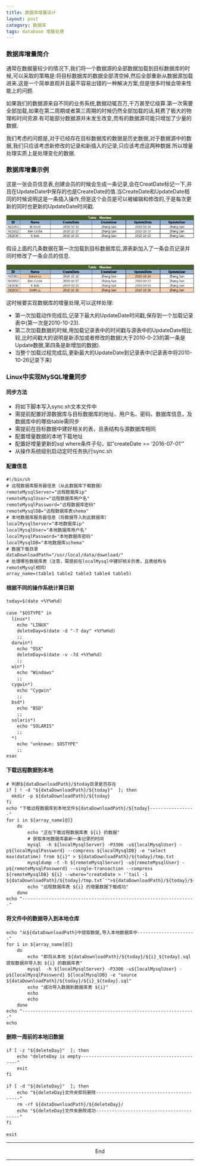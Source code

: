 ```yaml
---
title: 数据库增量设计
layout: post
category: 数据库
tags: database 增量处理
---
```


### 数据库增量简介

通常在数据量较少的情况下,我们将一个数据源的全部数据加载到目标数据库的时候,可以采取的策略是:将目标数据库的数据全部清空掉,然后全部重新从数据源加载进来.这是一个简单直观并且最不容易出错的一种解决方案,但是很多时候会带来性能上的问题.

如果我们的数据源来自不同的业务系统,数据动辄百万,千万甚至亿级算.第一次需要全部加载,如果在第二周期或者第三周期的时候仍然全部加载的话,耗费了极大的物理和时间资源.有可能部分数据源并未发生改变,而有的数据源可能只增加了少量的数据.

我们考虑的问题是,对于已经存在目标数据库的数据是历史数据,对于数据源中的数据,我们只应该考虑新修改的记录和新插入的记录,只应该考虑这两种数据.所以增量处理实质上是处理变化的数据.

### 数据库增量示例

这是一张会员信息表,创建会员的时候会生成一条记录,会在CreatDate标记一下,并且在UpdateDate中保存的也是CreateDate的值.当CreateDate和UpdateDate相同的时候说明这是一条插入操作,但是这个会员是可以被编辑和修改的,于是每次更新的同时也更新的UpdateDate时间戳.

![会员表1](../image/incremental-table-one.png)

假设上面的几条数据在第一次加载到目标数据库后,源表新加入了一条会员记录并同时修改了一条会员的信息.

![会员表2](../image/incremental-table-two.png)

这时候要实现数据库的增量处理,可以这样处理:

- 第一次加载动作完成后,记录下最大的UpdateDate时间戳,保存到一个加载记录表中(第一次是2010-10-23).
- 第二次加载数据的时候,用加载记录表中的时间戳与源表中的UpdateDate相比较,比时间戳大的说明是新添加或者修改的数据(大于2010-0-23的第一条是Update数据,第四条是新增加的数据).
- 当整个加载过程完成后,更新最大的UpdateDate到记录表中(记录表中将2010-10-26记录下来)

### Linux中实现MySQL增量同步

#### 同步方法

- 将如下脚本写入sync.sh文本文件中
- 需提前配置好源数据库与目标数据库的地址、用户名、密码、数据库信息，及数据库中的哪些table需同步
- 需提前在目标数据中建好相关的表，且表结构与源数据库相同
- 配置增量数据的本地下载地址
- 配置好增量更新的sql where条件子句，如”createDate >= ‘2016-07-01’”
- 从操作系统级别启动定时任务执行sync.sh

#### 配置信息

    #!/bin/sh
    # 远程数据库服务器信息（从此数据库下载数据）
    remoteMysqlServer="远程数据库ip"
    remoteMysqlUser="远程数据库用户名"
    remoteMysqlPassword="远程数据库密码"
    remoteMysqlDB="远程数据库表shema"
    # 本地数据库服务器信息（将数据导入到此数据库）
    localMysqlServer="本地数据库ip"
    localMysqlUser="本地数据库用户名"
    localMysqlPassword="本地数据库密码"
    localMysqlDB="本地数据库schema"
    # 数据下载目录
    dataDownloadPath="/usr/local/data/download/"
    # 处理哪些数据库表（注意，需提前在localMysql中建好相关的表，且表结构与remoteMysql相同）
    array_name=(table1 table2 table3 table4 table5)

#### 根据不同的操作系统计算日期

    today=$(date +%Y%m%d)

    case "$OSTYPE" in
      linux*)
        echo "LINUX"
        deleteDay=$(date -d "-7 day" +%Y%m%d)
        ;;
      darwin*)
        echo "OSX"
        deleteDay=$(date -v -7d +%Y%m%d)
        ;;
      win*)
        echo "Windows"
        ;;
      cygwin*)
        echo "Cygwin"
        ;;
      bsd*)
        echo "BSD"
        ;;
      solaris*)
        echo "SOLARIS"
        ;;
      *)
        echo "unknown: $OSTYPE"
        ;;
    esac

#### 下载远程数据到本地

    # 判断${dataDownloadPath}/$today目录是否存在
    if [ ! -d "${dataDownloadPath}/${today}"  ]; then
      mkdir -p ${dataDownloadPath}/${today}
    fi
    echo "下载远程数据库到本地文件${dataDownloadPath}/${today}-----------------"
    for i in ${array_name[@]}
        do
            echo "正在下载远程数据库表 ${i} 的数据"
            # 获取本地数据库最新一条记录的时间
            mysql  -h ${localMysqlServer} -P3306 -u${localMysqlUser} -p${localMysqlPassword} --compress ${localMysqlDB} -e "select max(datatime) from ${i}" > ${dataDownloadPath}/${today}/tmp.txt
            mysqldump -t -h ${remoteMysqlServer} -u${remoteMysqlUser} -p${remoteMysqlPassword} --single-transaction --compress ${remoteMysqlDB} ${i} --where="createDate > '`tail -1 ${dataDownloadPath}/${today}/tmp.txt`'">${dataDownloadPath}/${today}/${i}_${today}.sql
            echo "远程数据库表 ${i} 的增量数据下载成功"
        done
    echo "-----------------------------------------------------------------"

#### 将文件中的数据导入到本地仓库

    echo "从${dataDownloadPath}中提取数据,导入本地数据库中----------------------"
    for i in ${array_name[@]}
        do
            echo "即将从本地 ${dataDownloadPath}/${today}/${i}_${today}.sql 提取数据并导入到 ${i} 的数据库表"
            mysql  -h ${localMysqlServer} -P3306 -u${localMysqlUser} -p${localMysqlPassword} ${localMysqlDB} -e "source ${dataDownloadPath}/${today}/${i}_${today}.sql"
            echo "成功导入数据到数据库表 ${i}"
            echo 
            echo 
        done
    echo "-----------------------------------------------------------------"
    echo 

#### 删除一周前的本地旧数据

    if [ -z "${deleteDay}"  ]; then 
        echo "deleteDay is empty----------------------------------------------"
        exit
    fi

    if [ -d "${deleteDay}"  ]; then
        echo "${deleteDay}文件夹即将删除-----------------------------------------"
        rm -rf ${dataDownloadPath}/${deleteDay}/
        echo "${deleteDay}文件夹删除成功-----------------------------------------"
    fi

    exit

---

<center><span stype:"color: red">End</span><center>

---
